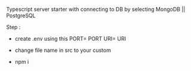Typescript server starter with connecting to DB by selecting MongoDB || PostgreSQL

Step : 
- create .env using this 
    PORT= PORT
    URI= URI

- change file name in src to your custom
- npm i